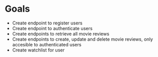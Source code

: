 # Goals
* Create endpoint to register users
* Create endpoint to authenticate users
* Create endpoints to retrieve all movie reviews
* Create endpoints to create, update and delete movie reviews, only accesible to authenticated users
* Create watchlist for user
